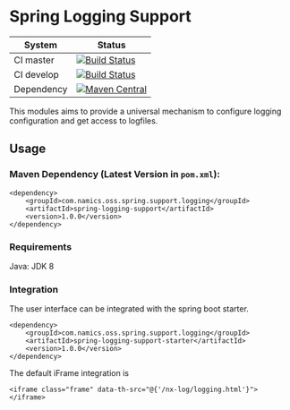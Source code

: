 # Spring Logging Support

System        | Status
--------------|------------------------------------------------        
CI master     | [![Build Status][travis-master]][travis-url]
CI develop    | [![Build Status][travis-develop]][travis-url]
Dependency    | [![Maven Central](https://maven-badges.herokuapp.com/maven-central/com.namics.oss.spring.support.logging/spring-logging-support/badge.svg)](https://maven-badges.herokuapp.com/maven-central/com.namics.oss.spring.support.logging/spring-logging-support)

This modules aims to provide a universal mechanism to configure logging configuration and get access to logfiles.

## Usage

### Maven Dependency (Latest Version in `pom.xml`):

	<dependency>
		<groupId>com.namics.oss.spring.support.logging</groupId>
		<artifactId>spring-logging-support</artifactId>
		<version>1.0.0</version>
	</dependency>
	
### Requirements	

Java: JDK 8            	 

### Integration

The user interface can be integrated with the spring boot starter.

	<dependency>
		<groupId>com.namics.oss.spring.support.logging</groupId>
		<artifactId>spring-logging-support-starter</artifactId>
		<version>1.0.0</version>
	</dependency>
	
The default iFrame integration is

	<iframe class="frame" data-th-src="@{'/nx-log/logging.html'}"></iframe>

[travis-master]: https://travis-ci.org/namics/spring-logging-support.svg?branch=master
[travis-develop]: https://travis-ci.org/namics/spring-logging-support.svg?branch=develop
[travis-url]: https://travis-ci.org/namics/spring-logging-support

